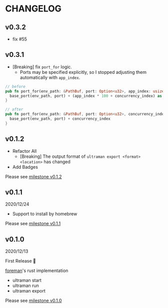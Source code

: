 # CHANGELOG

## v0.3.2

- fix #55

## v0.3.1

- [Breaking] fix `port_for` logic.
  - Ports may be specified explicitly, so I stopped adjusting them automatically with `app_index`.

```rs
// before
pub fn port_for(env_path: &PathBuf, port: Option<u32>, app_index: usize, concurrency_index: usize) -> u32 { 
  base_port(env_path, port) + (app_index * 100 + concurrency_index) as u32 
} 

// after
pub fn port_for(env_path: &PathBuf, port: Option<u32>, concurrency_index: usize) -> u32 { 
  base_port(env_path, port) + concurrency_index
} 
```

## v0.1.2

- Refactor All
  - [Breaking] The output format of `ultraman export <format> <location>` has changed
- Add Badges

Please see [milestone v0.1.2](https://github.com/yukihirop/ultraman/milestone/3?closed=1)

## v0.1.1

2020/12/24

- Support to install by homebrew

Please see [milestone v0.1.1](https://github.com/yukihirop/ultraman/milestone/2?closed=1)

## v0.1.0

2020/12/13

First Release 🎉

[foreman](https://github.com/ddollar/foreman)'s rust implementation

- ultraman start
- ultraman run <command>
- ultraman export <format> <location>

Please see [milestone v0.1.0](https://github.com/yukihirop/ultraman/milestone/1?closed=1)
